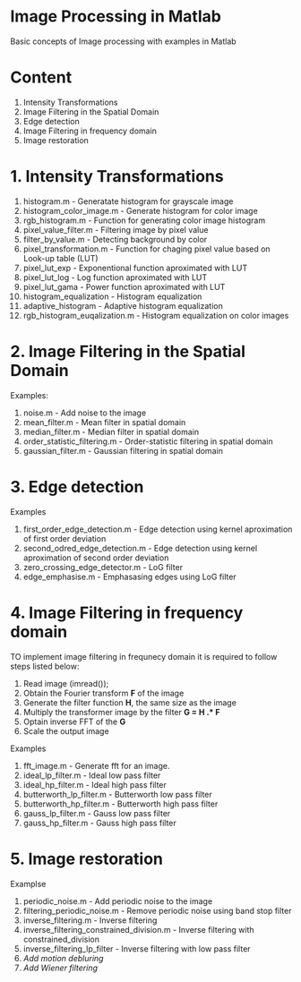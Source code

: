 # Image Processing in Matlab
Basic concepts of Image processing with examples in Matlab

# Content
1. Intensity Transformations
2. Image Filtering in the Spatial Domain
3. Edge detection
4. Image Filtering in frequency domain
5. Image restoration

# 1. Intensity Transformations

1. histogram.m - Generatate histogram for grayscale image
2. histogram_color_image.m - Generate histogram for color image
3. rgb_histogram.m - Function for generating color image histogram
4. pixel_value_filter.m  - Filtering image by pixel value
5. filter_by_value.m - Detecting background by color
6. pixel_transformation.m - Function for chaging pixel value based on Look-up table (LUT)
7. pixel_lut_exp - Exponentional function aproximated with LUT
8. pixel_lut_log - Log function aproximated with LUT
9. pixel_lut_gama - Power function aproximated with LUT
10. histogram_equalization - Histogram equalization
11. adaptive_histogram - Adaptive histogram equalization
12. rgb_histogram_euqalization.m - Histogram equalization on color images

# 2. Image Filtering in the Spatial Domain

Examples:
1. noise.m - Add noise to the image
2. mean_filter.m - Mean filter in spatial domain
3. median_filter.m - Median filter in spatial domain
4. order_statistic_filtering.m - Order-statistic filtering in spatial domain
5. gaussian_filter.m - Gaussian filtering in spatial domain

# 3. Edge detection

Examples
1. first_order_edge_detection.m - Edge detection using kernel aproximation of first order deviation
2. second_odred_edge_detection.m - Edge detection using kernel aproximation of second order deviation 
3. zero_crossing_edge_detector.m - LoG filter
4. edge_emphasise.m - Emphasasing edges using LoG filter

# 4. Image Filtering in frequency domain
TO implement image filtering in frequnecy domain it is required to follow steps listed below:
1. Read image (imread());
2. Obtain the Fourier transform **F** of the image
3. Generate the filter function **H**, the same size as the image
4. Multiply the transformer image by the filter **G = H .\* F**
5. Optain inverse FFT of the **G** 
6. Scale the output image

Examples
1. fft_image.m - Generate fft for an image.
2. ideal_lp_filter.m - Ideal low pass filter
3. ideal_hp_filter.m - Ideal high pass filter
4. butterworth_lp_filter.m - Butterworth low pass filter
5. butterworth_hp_filter.m - Butterworth high pass filter
6. gauss_lp_filter.m - Gauss low pass filter
7. gauss_hp_filter.m - Gauss high pass filter

# 5. Image restoration

Examplse
1. periodic_noise.m - Add periodic noise to the image
2. filtering_periodic_noise.m - Remove periodic noise using band stop filter
3. inverse_filtering.m - Inverse filtering
4. inverse_filtering_constrained_division.m - Inverse filtering with constrained_division
5. inverse_filtering_lp_filter - Inverse filtering with low pass filter
6. *Add motion debluring*
7. *Add Wiener filtering*